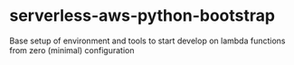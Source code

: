 # serverless-aws-python-bootstrap
Base setup of environment and tools to start develop on lambda functions from zero (minimal) configuration
